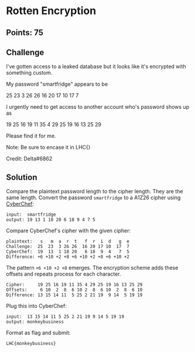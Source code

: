# Rotten Encryption

## Points: 75

## Challenge

I've gotten access to a leaked database but it looks like it's encrypted with something custom.

My password "smartfridge" appears to be

25 23 3 26 26 16 20 17 10 17 7

I urgently need to get access to another account who's password shows up as

19 25 16 19 11 35 4 29 25 19 16 13 25 29

Please find it for me.

Note: Be sure to encase it in LHC{}

Credit: Delta#6862

## Solution

Compare the plaintext password length to the cipher length. They are the same length. Convert the password `smartfridge` to a A1Z26 cipher using [CyberChef](https://gchq.github.io/CyberChef/#recipe=A1Z26_Cipher_Encode('Space')&input=c21hcnRmcmlkZ2U):
```
input:  smartfridge
output: 19 13 1 18 20 6 18 9 4 7 5
```

Compare CyberChef's cipher with the given cipher:
```
plaintext:   s   m  a  r  t   f  r  i  d   g  e
Challenge:  25  23  3 26 26  16 20 17 10  17  7
CyberChef:  19  13  1 18 20   6 18  9  4   7  5
Difference: +6 +10 +2 +8 +6 +10 +2 +8 +6 +10 +2
```

The pattern `+6 +10 +2 +8` emerges. The encryption scheme adds these offsets and repeats process for each character.

```
Cipher:     19 25 16 19 11 35 4 29 25 19 16 13 25 29
Offsets:     6 10  2  8  6 10 2  8  6 10  2  8  6 10
Difference: 13 15 14 11  5 25 2 21 19  9 14  5 19 19
```

Plug this into CyberChef:
```
input:  13 15 14 11 5 25 2 21 19 9 14 5 19 19
output: monkeybusiness
```

Format as flag and submit:
```
LHC{monkeybusiness}
```